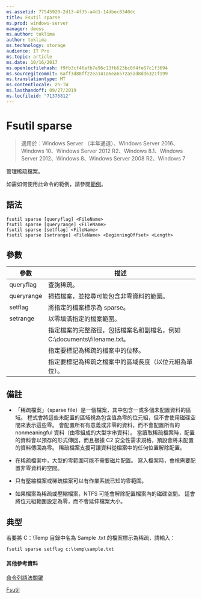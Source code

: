 ```yaml
---
ms.assetid: 77545920-2d13-4f35-a4d1-14dbec8340dc
title: Fsutil sparse
ms.prod: windows-server
manager: dmoss
ms.author: toklima
author: toklima
ms.technology: storage
audience: IT Pro
ms.topic: article
ms.date: 10/16/2017
ms.openlocfilehash: f9fb3cf46afb7e96c13fb623bc8f4fe67c1f3694
ms.sourcegitcommit: 6aff3d88ff22ea141a6ea6572a5ad8dd6321f199
ms.translationtype: MT
ms.contentlocale: zh-TW
ms.lasthandoff: 09/27/2019
ms.locfileid: "71376812"
---
```

# <a name="fsutil-sparse"></a>Fsutil sparse
>適用於：Windows Server （半年通道）、Windows Server 2016、Windows 10、Windows Server 2012 R2、Windows 8.1、Windows Server 2012、Windows 8、Windows Server 2008 R2、Windows 7

管理稀疏檔案。

如需如何使用此命令的範例，請參閱[範例](#BKMK_examples)。

## <a name="syntax"></a>語法

```
fsutil sparse [queryflag] <FileName>
fsutil sparse [queryrange] <FileName>
fsutil sparse [setflag] <FileName>
fsutil sparse [setrange] <FileName> <BeginningOffset> <Length>
```

## <a name="parameters"></a>參數

|     參數     |                                                    描述                                                    |
|-------------------|-------------------------------------------------------------------------------------------------------------------|
|     queryflag     |                                                  查詢稀疏。                                                  |
|    queryrange     |                        掃描檔案，並搜尋可能包含非零資料的範圍。                        |
|      setflag      |                                        將指定的檔案標示為 sparse。                                        |
|     setrange      |                                   以零填滿指定的檔案範圍。                                   |
|    <FileName>     | 指定檔案的完整路徑，包括檔案名和副檔名，例如 C:\documents\filename.txt。 |
| <BeginningOffset> |                              指定要標記為稀疏的檔案中的位移。                              |
|     <Length>      |                 指定要標記為稀疏之檔案中的區域長度（以位元組為單位）。                 |

## <a name="remarks"></a>備註

-   「稀疏檔案」（sparse file）是一個檔案，其中包含一或多個未配置資料的區域。 程式會將這些未配置的區域視為包含值為零的位元組，但不會使用磁碟空間來表示這些零。 會配置所有有意義或非零的資料，而不會配置所有的 nonmeaningful 資料（由零組成的大型字串資料）。 當讀取稀疏檔案時，配置的資料會以預存的形式傳回，而且根據 C2 安全性需求規格，預設會將未配置的資料傳回為零。 稀疏檔案支援可讓資料從檔案中的任何位置解除配置。

-   在稀疏檔案中，大型的零範圍可能不需要磁片配置。 寫入檔案時，會視需要配置非零資料的空間。

-   只有壓縮檔案或稀疏檔案可以有作業系統已知的零範圍。

-   如果檔案為稀疏或壓縮檔案，NTFS 可能會解除配置檔案內的磁碟空間。 這會將位元組範圍設定為零，而不會延伸檔案大小。

## <a name="BKMK_examples"></a>典型
若要將 C：\Temp 目錄中名為 Sample .txt 的檔案標示為稀疏，請輸入：

```
fsutil sparse setflag c:\temp\sample.txt 
```

#### <a name="additional-references"></a>其他參考資料
[命令列語法關鍵](Command-Line-Syntax-Key.md)

[Fsutil](Fsutil.md)


